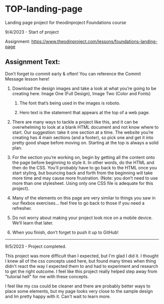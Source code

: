 # TOP-landing-page
Landing page project for theodinproject Foundations course

9/4/2023 - Start of project

Assignment: https://www.theodinproject.com/lessons/foundations-landing-page

Assignment Text:
----------------------------------------------------------------------
Don’t forget to commit early & often! You can reference the Commit Message lesson here!

1. Download the design images and take a look at what you’re going to be creating here. Image One (Full Design), Image Two (Color and Fonts)

    1. The font that’s being used in the images is roboto.

    2. Hero text is the statement that appears at the top of a web page.

2. There are many ways to tackle a project like this, and it can be overwhelming to look at a blank HTML document and not know where to start. Our suggestion: take it one section at a time. The website you’re creating has 4 main sections (and a footer), so pick one and get it into pretty good shape before moving on. Starting at the top is always a solid plan.

3. For the section you’re working on, begin by getting all the content onto the page before beginning to style it. In other words, do the HTML and then do the CSS. You’ll probably have to go back to the HTML once you start styling, but bouncing back and forth from the beginning will take more time and may cause more frustration. (Note: you don’t need to use more than one stylesheet. Using only one CSS file is adequate for this project).

4. Many of the elements on this page are very similar to things you saw in our flexbox exercises… feel free to go back to those if you need a refresher.

5. Do not worry about making your project look nice on a mobile device. We’ll learn that later.

6. When you finish, don’t forget to push it up to GitHub!
----------------------------------------------------------------------

9/5/2023 - Project completed.

This project was more difficult than I expected, but I'm glad I did it.  I thought I knew all of the css concepts used here, but found many times when thing didn't react the way I expected them to and had to experiment and research to get the right outcome.  I feel like this project really helped step away from "tutorial hell" for me with these concepts.

I feel like my css could be cleaner and there are probably better ways to place some elements, but my page looks very close to the sample design and Im pretty happy with it.  Can't wait to learn more.
